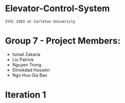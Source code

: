 # Elevator-Control-System
```
SYSC 3303 at Carleton University 
```

# Group 7 - Project Members:
* Ismail Zakaria
* Liu Patrick
* Nguyen Trong
* Elmokdad Hussein
* Ngo Huu Gia Bao

# Iteration 1
